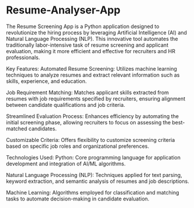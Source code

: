# Resume-Analyser-App
The Resume Screening App is a Python application designed to revolutionize the hiring process by leveraging Artificial Intelligence (AI) and Natural Language Processing (NLP). This innovative tool automates the traditionally labor-intensive task of resume screening and applicant evaluation, making it more efficient and effective for recruiters and HR professionals.

Key Features:
Automated Resume Screening: Utilizes machine learning techniques to analyze resumes and extract relevant information such as skills, experience, and education.

Job Requirement Matching: Matches applicant skills extracted from resumes with job requirements specified by recruiters, ensuring alignment between candidate qualifications and job criteria.

Streamlined Evaluation Process: Enhances efficiency by automating the initial screening phase, allowing recruiters to focus on assessing the best-matched candidates.

Customizable Criteria: Offers flexibility to customize screening criteria based on specific job roles and organizational preferences.

Technologies Used:
Python: Core programming language for application development and integration of AI/ML algorithms.

Natural Language Processing (NLP): Techniques applied for text parsing, keyword extraction, and semantic analysis of resumes and job descriptions.

Machine Learning: Algorithms employed for classification and matching tasks to automate decision-making in candidate evaluation.
